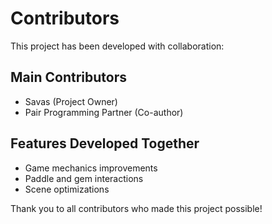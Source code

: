 # Contributors

This project has been developed with collaboration:

## Main Contributors
- Savas (Project Owner)
- Pair Programming Partner (Co-author)

## Features Developed Together
- Game mechanics improvements
- Paddle and gem interactions
- Scene optimizations

Thank you to all contributors who made this project possible!